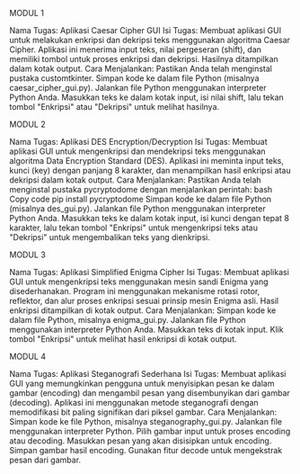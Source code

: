 MODUL 1

Nama Tugas: Aplikasi Caesar Cipher GUI
Isi Tugas: Membuat aplikasi GUI untuk melakukan enkripsi dan dekripsi teks menggunakan algoritma Caesar Cipher. Aplikasi ini menerima input teks, nilai pergeseran (shift), dan memiliki tombol untuk proses enkripsi dan dekripsi. Hasilnya ditampilkan dalam kotak output.
Cara Menjalankan:
Pastikan Anda telah menginstal pustaka customtkinter.
Simpan kode ke dalam file Python (misalnya caesar_cipher_gui.py).
Jalankan file Python menggunakan interpreter Python Anda.
Masukkan teks ke dalam kotak input, isi nilai shift, lalu tekan tombol "Enkripsi" atau "Dekripsi" untuk melihat hasilnya.

MODUL 2

Nama Tugas: Aplikasi DES Encryption/Decryption
Isi Tugas: Membuat aplikasi GUI untuk mengenkripsi dan mendekripsi teks menggunakan algoritma Data Encryption Standard (DES). Aplikasi ini meminta input teks, kunci (key) dengan panjang 8 karakter, dan menampilkan hasil enkripsi atau dekripsi dalam kotak output.
Cara Menjalankan:
Pastikan Anda telah menginstal pustaka pycryptodome dengan menjalankan perintah:
bash
Copy code
pip install pycryptodome
Simpan kode ke dalam file Python (misalnya des_gui.py).
Jalankan file Python menggunakan interpreter Python Anda.
Masukkan teks ke dalam kotak input, isi kunci dengan tepat 8 karakter, lalu tekan tombol "Enkripsi" untuk mengenkripsi teks atau "Dekripsi" untuk mengembalikan teks yang dienkripsi.

MODUL 3

Nama Tugas: Aplikasi Simplified Enigma Cipher
Isi Tugas: Membuat aplikasi GUI untuk mengenkripsi teks menggunakan mesin sandi Enigma yang disederhanakan. Program ini menggunakan mekanisme rotasi rotor, reflektor, dan alur proses enkripsi sesuai prinsip mesin Enigma asli. Hasil enkripsi ditampilkan di kotak output.
Cara Menjalankan:
Simpan kode ke dalam file Python, misalnya enigma_gui.py.
Jalankan file Python menggunakan interpreter Python Anda.
Masukkan teks di kotak input.
Klik tombol "Enkripsi" untuk melihat hasil enkripsi di kotak output.

MODUL 4

Nama Tugas: Aplikasi Steganografi Sederhana
Isi Tugas: Membuat aplikasi GUI yang memungkinkan pengguna untuk menyisipkan pesan ke dalam gambar (encoding) dan mengambil pesan yang disembunyikan dari gambar (decoding). Aplikasi ini menggunakan metode steganografi dengan memodifikasi bit paling signifikan dari piksel gambar.
Cara Menjalankan:
Simpan kode ke file Python, misalnya steganography_gui.py.
Jalankan file menggunakan interpreter Python.
Pilih gambar input untuk proses encoding atau decoding.
Masukkan pesan yang akan disisipkan untuk encoding.
Simpan gambar hasil encoding.
Gunakan fitur decode untuk mengekstrak pesan dari gambar.